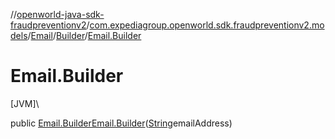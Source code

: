 //[openworld-java-sdk-fraudpreventionv2](../../../../index.md)/[com.expediagroup.openworld.sdk.fraudpreventionv2.models](../../index.md)/[Email](../index.md)/[Builder](index.md)/[Email.Builder](-email.-builder.md)

# Email.Builder

[JVM]\

public [Email.Builder](index.md)[Email.Builder](-email.-builder.md)([String](https://docs.oracle.com/javase/8/docs/api/java/lang/String.html)emailAddress)
